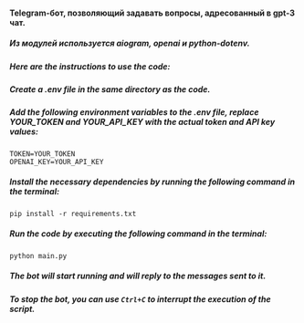 #### Telegram-бот, позволяющий задавать вопросы, адресованный в gpt-3 чат.
##### Из модулей используется aiogram, openai и python-dotenv.
##### Here are the instructions to use the code:

##### Create a .env file in the same directory as the code.

##### Add the following environment variables to the .env file, replace YOUR_TOKEN and YOUR_API_KEY with the actual token and API key values:
```
TOKEN=YOUR_TOKEN
OPENAI_KEY=YOUR_API_KEY
```
##### Install the necessary dependencies by running the following command in the terminal:
```
pip install -r requirements.txt
```
##### Run the code by executing the following command in the terminal:
```
python main.py
```
##### The bot will start running and will reply to the messages sent to it.
##### To stop the bot, you can use `Ctrl+C` to interrupt the execution of the script.
